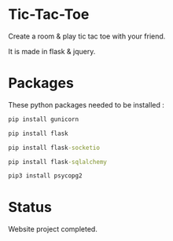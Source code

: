 # Tic-Tac-Toe
<p>Create a room & play tic tac toe with your friend.</p>
<p>It is made in flask & jquery.</p>

# Packages
These python packages needed to be installed :
```cmd
pip install gunicorn
```
```cmd
pip install flask
```
```cmd
pip install flask-socketio
```
```cmd
pip install flask-sqlalchemy
```
```cmd
pip3 install psycopg2
```

# Status
<p>Website project completed.</p>